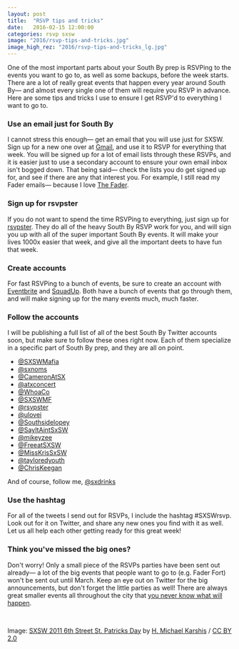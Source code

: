 ```yaml
---
layout: post
title:  "RSVP tips and tricks"
date:   2016-02-15 12:00:00
categories: rsvp sxsw
image: "2016/rsvp-tips-and-tricks.jpg"
image_high_rez: "2016/rsvp-tips-and-tricks_lg.jpg"
---
```


One of the most important parts about your South By prep is RSVPing to the events you want to go to, as well as some backups, before the week starts. There are a lot of really great events that happen every year around South By— and almost every single one of them will require you RSVP in advance. Here are some tips and tricks I use to ensure I get RSVP'd to everything I want to go to.

### Use an email just for South By

I cannot stress this enough— get an email that you will use just for SXSW. Sign up for a new one over at [Gmail](https://gmail.com), and use it to RSVP for everything that week. You will be signed up for a lot of email lists through these RSVPs, and it is easier just to use a secondary account to ensure your own email inbox isn't bogged down. That being said— check the lists you do get signed up for, and see if there are any that interest you. For example, I still read my Fader emails— because I love [The Fader](http://www.thefader.com/).

### Sign up for rsvpster

If you do not want to spend the time RSVPing to everything, just sign up for [rsvpster](http://rsvpster.com/). They do all of the heavy South By RSVP work for you, and will sign you up with all of the super important South By events. It will make your lives 1000x easier that week, and give all the important deets to have fun that week.

### Create accounts

For fast RSVPing to a bunch of events, be sure to create an account with [Eventbrite](https://www.eventbrite.com/) and [SquadUp](https://www.squadup.com). Both have a bunch of events that go through them, and will make signing up for the many events much, much faster.

### Follow the accounts

I will be publishing a full list of all of the best South By Twitter accounts soon, but make sure to follow these ones right now. Each of them specialize in a specific part of South By prep, and they are all on point.

* [@SXSWMafia](https://twitter.com/SXSWMafia)
* [@sxnoms](https://twitter.com/sxnoms)
* [@CameronAtSX](https://twitter.com/CameronAtSX)
* [@atxconcert](https://twitter.com/atxconcert)
* [@WhoaCo](https://twitter.com/WhoaCo)
* [@SXSWMF](https://twitter.com/SXSWMF)
* [@rsvpster](https://twitter.com/rsvpster)
* [@ulovei](https://twitter.com/ulovei)
* [@Southsidelopey](https://twitter.com/Southsidelopey)
* [@SayItAintSxSW](https://twitter.com/SayItAintSxSW)
* [@mikeyzee](https://twitter.com/mikeyzee)
* [@FreeatSXSW](https://twitter.com/FreeatSXSW)
* [@MissKrisSxSW](https://twitter.com/MissKrisSxSW)
* [@tayloredyouth](https://twitter.com/tayloredyouth)
* [@ChrisKeegan](https://twitter.com/ChrisKeegan)

And of course, follow me, [@sxdrinks](https://twitter.com/sxdrinks)

### Use the hashtag

For all of the tweets I send out for RSVPs, I include the hashtag #SXSWrsvp. Look out for it on Twitter, and share any new ones you find with it as well. Let us all help each other getting ready for this great week!

### Think you've missed the big ones?

Don't worry! Only a small piece of the RSVPs parties have been sent out already— a lot of the big events that people want to go to (e.g. Fader Fort) won't be sent out until March. Keep an eye out on Twitter for the big announcements, but don't forget the little parties as well! There are always great smaller events all throughout the city that [you never know what will happen](https://twitter.com/sxdrinks/status/577300360953393153).

<br>

Image: <a href="https://www.flickr.com/photos/hmk/5538856314/" target="\_blank">SXSW 2011 6th Street St. Patricks Day</a> by <a href="https://www.flickr.com/photos/hmk/" target="\_blank">H. Michael Karshis</a> / <a href="https://creativecommons.org/licenses/by/2.0/" target="\_blank">CC BY 2.0</a>
